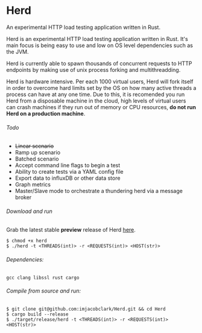 # Herd
An experimental HTTP load testing application written in Rust.

Herd is an experimental HTTP load testing application written in Rust. It's main focus is being easy to use and low on OS level dependencies such as the JVM.

Herd is currently able to spawn thousands of concurrent requests to HTTP endpoints by making use of unix process forking and multithreadding.

Herd is hardware intensive. Per each 1000 virtual users, Herd will fork itself in order to overcome hard limits set by the OS on how many active threads a process can have at any one time. Due to this, it is recomended you run Herd from a disposable machine in the cloud, high levels of virtual users can crash machines if they run out of memory or CPU resources, __do not run Herd on a production machine__.

###### Todo

* ~~Linear scenario~~
* Ramp up scenario
* Batched scenario
* Accept command line flags to begin a test
* Ability to create tests via a YAML config file
* Export data to influxDB or other data store
* Graph metrics
* Master/Slave mode to orchestrate a thundering herd via a message broker

###### Download and run

Grab the latest stable **preview** release of Herd [here](https://github.com/imjacobclark/Herd/releases).

```shell
$ chmod +x herd
$ ./herd -t <THREADS(int)> -r <REQUESTS(int)> <HOST(str)>
```

###### Dependencies:

`gcc clang libssl rust cargo`

###### Compile from source and run:
```shell
$ git clone git@github.com:imjacobclark/Herd.git && cd Herd
$ cargo build --release
$ ./target/release/herd -t <THREADS(int)> -r <REQUESTS(int)> <HOST(str)>
```
